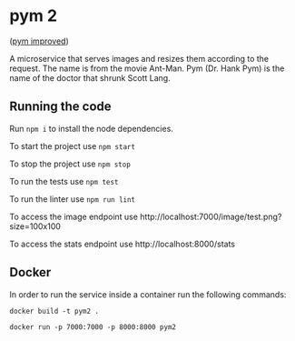 # pym 2 
([pym improved](https://github.com/alexneamtu/pym))

A microservice that serves images and resizes them according to the request. The name is from the movie Ant-Man. Pym (Dr. Hank Pym) is the name of the doctor that shrunk Scott Lang.

## Running the code
Run `npm i` to install the node dependencies.

To start the project use `npm start`

To stop the project use `npm stop`

To run the tests use `npm test`

To run the linter use `npm run lint`

To access the image endpoint use http://localhost:7000/image/test.png?size=100x100

To access the stats endpoint use http://localhost:8000/stats


## Docker
In order to run the service inside a container run the following commands:

`docker build -t pym2 .`

`docker run -p 7000:7000 -p 8000:8000 pym2`
